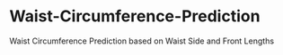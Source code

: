 # Waist-Circumference-Prediction
Waist Circumference Prediction based on Waist Side and Front Lengths
